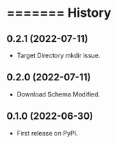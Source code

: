 =======
History
=======


0.2.1 (2022-07-11)
------------------

* Target Directory mkdir issue.


0.2.0 (2022-07-11)
------------------

* Download Schema Modified.

0.1.0 (2022-06-30)
------------------

* First release on PyPI.
